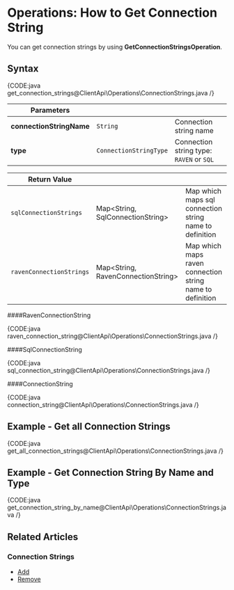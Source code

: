 # Operations: How to Get Connection String

You can get connection strings by using **GetConnectionStringsOperation**.

## Syntax

{CODE:java get_connection_strings@ClientApi\Operations\ConnectionStrings.java /}

| Parameters | | |
| ------------- | ----- | ---- |
| **connectionStringName** | `String` | Connection string name |
| **type** | `ConnectionStringType` | Connection string type: `RAVEN` or `SQL` |


| Return Value | | |
| ------------- | ----- | --- |
| `sqlConnectionStrings` | Map<String, SqlConnectionString> | Map which maps sql connection string name to definition |
| `ravenConnectionStrings` | Map<String, RavenConnectionString> | Map which maps raven connection string name to definition |


####RavenConnectionString 

{CODE:java raven_connection_string@ClientApi\Operations\ConnectionStrings.java /}

####SqlConnectionString

{CODE:java sql_connection_string@ClientApi\Operations\ConnectionStrings.java /}

####ConnectionString

{CODE:java connection_string@ClientApi\Operations\ConnectionStrings.java /}

## Example - Get all Connection Strings

{CODE:java get_all_connection_strings@ClientApi\Operations\ConnectionStrings.java /}

## Example - Get Connection String By Name and Type

{CODE:java get_connection_string_by_name@ClientApi\Operations\ConnectionStrings.java /}

## Related Articles

### Connection Strings

- [Add](../../../../client-api/operations/maintenance/connection-strings/add-connection-string)
- [Remove](../../../../client-api/operations/maintenance/connection-strings/remove-connection-string)
